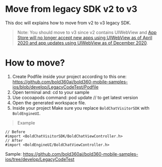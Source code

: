 # Move from legacy SDK v2 to v3

This doc will explains how to move from v2 to v3 legacy SDK.

>Note: You should move to v3 since v2 contains UIWebView and
[App Store will no longer accept new apps using UIWebView as of April 2020 and app updates using UIWebView as of December 2020](https://developer.apple.com/news/?id=12232019b).

# How to move?

1. Create Podfile inside your project according to this one:
https://github.com/bold360ai/bold360-mobile-samples-ios/blob/develop/LegacyCodeTest/Podfile
2. Open terminal and:
cd to your sample
3. Use cocoapods command:
pod update // to get latest version
4. Open the generated workspace file.
5. Inside your project 
Make sure you replace `BoldChatVisitorSDK` with `BoldEngineUI`.

>Example

```
// Before
#import <BoldChatVisitorSDK/BoldChatViewController.h>
// After
#import <BoldEngineUI/BoldChatViewController.h>
```
Sample: https://github.com/bold360ai/bold360-mobile-samples-ios/tree/develop/LegacyCodeTest
